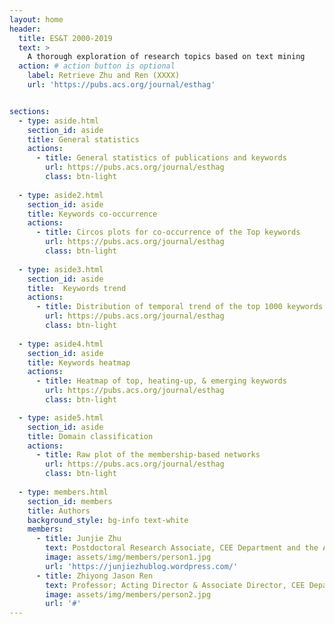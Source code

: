 ```yaml
---
layout: home
header:
  title: ES&T 2000-2019
  text: >
    A thorough exploration of research topics based on text mining
  action: # action button is optional
    label: Retrieve Zhu and Ren (XXXX)
    url: 'https://pubs.acs.org/journal/esthag'


sections:
  - type: aside.html
    section_id: aside
    title: General statistics
    actions:
      - title: General statistics of publications and keywords
        url: https://pubs.acs.org/journal/esthag
        class: btn-light
 
  - type: aside2.html
    section_id: aside
    title: Keywords co-occurrence
    actions:
      - title: Circos plots for co-occurrence of the Top keywords
        url: https://pubs.acs.org/journal/esthag
        class: btn-light
        
  - type: aside3.html
    section_id: aside
    title:  Keywords trend
    actions:
      - title: Distribution of temporal trend of the top 1000 keywords
        url: https://pubs.acs.org/journal/esthag
        class: btn-light
 
  - type: aside4.html
    section_id: aside
    title: Keywords heatmap
    actions:
      - title: Heatmap of top, heating-up, & emerging keywords
        url: https://pubs.acs.org/journal/esthag
        class: btn-light

  - type: aside5.html
    section_id: aside
    title: Domain classification
    actions:
      - title: Raw plot of the membership-based networks
        url: https://pubs.acs.org/journal/esthag
        class: btn-light
        
  - type: members.html
    section_id: members
    title: Authors
    background_style: bg-info text-white
    members:
      - title: Junjie Zhu
        text: Postdoctoral Research Associate, CEE Department and the Andlinger Center for Energy and the Environment, Princeton University
        image: assets/img/members/person1.jpg
        url: 'https://junjiezhublog.wordpress.com/'
      - title: Zhiyong Jason Ren
        text: Professor; Acting Director & Associate Director, CEE Department and the Andlinger Center for Energy and the Environment, Princeton University
        image: assets/img/members/person2.jpg
        url: '#'
---
```

